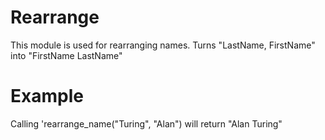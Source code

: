 Rearrange
=========

This module is used for rearranging names.
Turns "LastName, FirstName" into "FirstName LastName"

# Example

Calling 'rearrange_name("Turing", "Alan") will return "Alan Turing"

